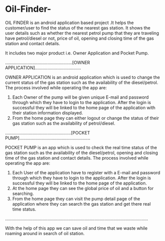 # Oil-Finder-

OIL FINDER is an android application based project .It helps the customer/user to find the status of the nearest gas station.
It shows the user details such as whether the nearest petrol pump that they are traveling have petrol/diesel or not,
price of oil, opening and closing time of the gas station and contact details.

 It includes two major product i.e. Owner Application and Pocket Pump. 
 
 ......................................................[OWNER APPLICATION].....................................

OWNER APPLICATION is an android application which is used to change the current status of the gas station such as the availability of the diesel/petrol.
The process involved while operating the app are:
1.	Each Owner of the pump will be given unique E-mail and password through which they have to login to the application.
After the login is successful they will be linked to the home page of the application with their station information displayed.
2.	From the home page they can either logout or change the status of their gas station such as the availability of petrol/diesel.


.....................................................[POCKET PUMP].........................................................

POCKET PUMP is an app which is used to check the real time status of the gas station such as the availability of the diesel/petrol, opening and closing time of the gas station and contact details. The process involved while operating the app are:
1.	Each User of the application have to register with a E-mail and password through which they have to login to the application. After the login is successful they will be linked to the home page of the application.
2.	At the home page they can see the global price of oil and a button for searching.
3.	From the home page they can visit the pump detail page of the application where they can search the gas station and get there real time status. 

...................................................................................................................

With the help of this app we can save oil and time that we waste while roaming around in search of oil station.
